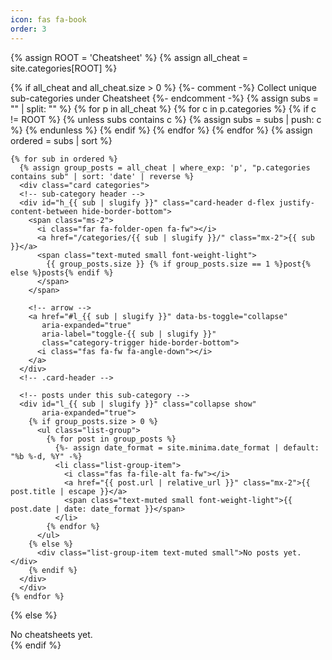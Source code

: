 ```yaml
---
icon: fas fa-book
order: 3
---
```


<div class="content">
  {% assign ROOT = 'Cheatsheet' %}
  {% assign all_cheat = site.categories[ROOT] %}

  {% if all_cheat and all_cheat.size > 0 %}
    {%- comment -%} Collect unique sub-categories under Cheatsheet {%- endcomment -%}
    {% assign subs = "" | split: "" %}
    {% for p in all_cheat %}
      {% for c in p.categories %}
        {% if c != ROOT %}
          {% unless subs contains c %}
            {% assign subs = subs | push: c %}
          {% endunless %}
        {% endif %}
      {% endfor %}
    {% endfor %}
    {% assign ordered = subs | sort %}

    {% for sub in ordered %}
      {% assign group_posts = all_cheat | where_exp: 'p', "p.categories contains sub" | sort: 'date' | reverse %}
      <div class="card categories">
      <!-- sub-category header -->
      <div id="h_{{ sub | slugify }}" class="card-header d-flex justify-content-between hide-border-bottom">
        <span class="ms-2">
          <i class="far fa-folder-open fa-fw"></i>
          <a href="/categories/{{ sub | slugify }}/" class="mx-2">{{ sub }}</a>
          <span class="text-muted small font-weight-light">
            {{ group_posts.size }} {% if group_posts.size == 1 %}post{% else %}posts{% endif %}
          </span>
        </span>

        <!-- arrow -->
        <a href="#l_{{ sub | slugify }}" data-bs-toggle="collapse"
           aria-expanded="true"
           aria-label="toggle-{{ sub | slugify }}"
           class="category-trigger hide-border-bottom">
          <i class="fas fa-fw fa-angle-down"></i>
        </a>
      </div>
      <!-- .card-header -->

      <!-- posts under this sub-category -->
      <div id="l_{{ sub | slugify }}" class="collapse show"
           aria-expanded="true">
        {% if group_posts.size > 0 %}
          <ul class="list-group">
            {% for post in group_posts %}
              {%- assign date_format = site.minima.date_format | default: "%b %-d, %Y" -%}
              <li class="list-group-item">
                <i class="fas fa-file-alt fa-fw"></i>
                <a href="{{ post.url | relative_url }}" class="mx-2">{{ post.title | escape }}</a>
                <span class="text-muted small font-weight-light">{{ post.date | date: date_format }}</span>
              </li>
            {% endfor %}
          </ul>
        {% else %}
          <div class="list-group-item text-muted small">No posts yet.</div>
        {% endif %}
      </div>
      </div>
    {% endfor %}
  {% else %}
    <div class="card-header">
      <span class="ms-2">No cheatsheets yet.</span>
    </div>
  {% endif %}
</div>

